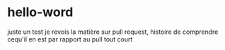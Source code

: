 # hello-word
juste un test
je revois la matière sur pull request, histoire de comprendre cequ'il en est
par rapport au pull tout court
